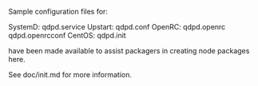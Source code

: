 Sample configuration files for:

SystemD: qdpd.service
Upstart: qdpd.conf
OpenRC:  qdpd.openrc
         qdpd.openrcconf
CentOS:  qdpd.init

have been made available to assist packagers in creating node packages here.

See doc/init.md for more information.
